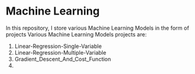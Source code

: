 # Machine Learning

In this repository, I store various Machine Learning Models in the form of projects
Various Machine Learning Models projects are:
1. Linear-Regression-Single-Variable
2. Linear-Regression-Multiple-Variable
3. Gradient_Descent_And_Cost_Function
4.  
